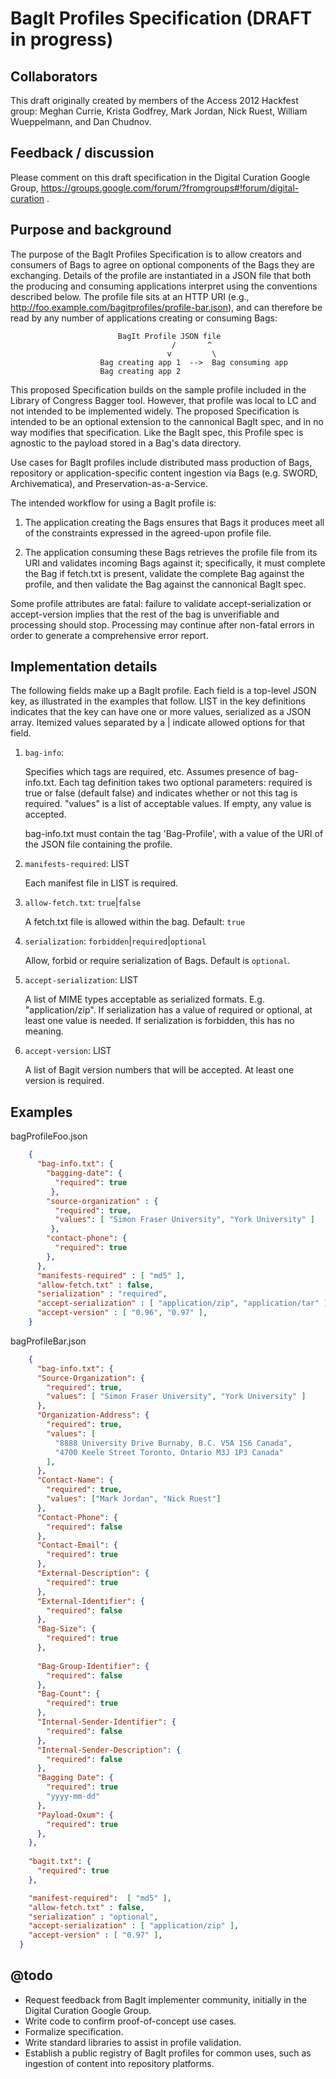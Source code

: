 BagIt Profiles Specification (DRAFT in progress)
===

Collaborators
---
This draft originally created by members of the Access 2012 Hackfest group: Meghan Currie, Krista Godfrey, Mark Jordan, Nick Ruest, William Wueppelmann, and Dan Chudnov.

Feedback / discussion
---

Please comment on this draft specification in the Digital Curation Google Group, https://groups.google.com/forum/?fromgroups#!forum/digital-curation .

Purpose and background
---

The purpose of the BagIt Profiles Specification is to allow creators and consumers of Bags to agree on optional components of the Bags they are exchanging. Details of the profile are instantiated in a JSON file that both the producing and consuming applications interpret using the conventions described below. The profile file sits at an HTTP URI (e.g., http://foo.example.com/bagitprofiles/profile-bar.json), and can therefore be read by any number of applications creating or consuming Bags:

	                        BagIt Profile JSON file
                                        /       ^
                                       v         \
                        Bag creating app 1  -->  Bag consuming app
                        Bag creating app 2


This proposed Specification builds on the sample profile included in the Library of Congress Bagger tool. However, that profile was local to LC and not intended to be implemented widely. The proposed Specification is intended to be an optional extension to the cannonical BagIt spec, and in no way modifies that specification. Like the BagIt spec, this Profile spec is agnostic to the payload stored in a Bag's data directory.

Use cases for BagIt profiles include distributed mass production of Bags, repository or application-specific content ingestion via Bags (e.g. SWORD, Archivematica), and Preservation-as-a-Service.

The intended workflow for using a BagIt profile is: 

1. The application creating the Bags ensures that Bags it produces meet all of the constraints expressed in the agreed-upon profile file.

2. The application consuming these Bags retrieves the profile file from its URI and validates incoming Bags against it; specifically, it must complete the Bag if fetch.txt is present, validate the complete Bag against the profile, and then validate the Bag against the cannonical BagIt spec. 

Some profile attributes are fatal: failure to validate accept-serialization or accept-version implies that the rest of the bag is unverifiable and processing should stop. Processing may continue after non-fatal errors in order to generate a comprehensive error report.

Implementation details
---

The following fields make up a BagIt profile. Each field is a top-level JSON key, as illustrated in the examples that follow. LIST in the key definitions indicates that the key can have one or more values, serialized as a JSON array. Itemized values separated by a | indicate allowed options for that field.

1. `bag-info`:

	Specifies which tags are required, etc. Assumes presence of bag-info.txt. Each tag definition takes two optional parameters: required is true or false (default false) and indicates whether or not this tag is required. "values" is a list of acceptable values. If empty, any value is accepted.

	bag-info.txt must contain the tag 'Bag-Profile', with a value of the URI of the JSON file containing the profile. 

2. `manifests-required`: LIST

	Each manifest file in LIST is required.

3. `allow-fetch.txt`: `true`|`false`

	A fetch.txt file is allowed within the bag. Default: `true`

4. `serialization`: `forbidden`|`required`|`optional`

	Allow, forbid or require serialization of Bags. Default is `optional`.

5. `accept-serialization`: LIST

	A list of MIME types acceptable as serialized formats. E.g. "application/zip". If serialization has a value of required or optional, at least one value is needed. If serialization is forbidden, this has no meaning.

6. `accept-version`: LIST

	A list of Bagit version numbers that will be accepted. At least one version is required.

Examples
---

bagProfileFoo.json

```json
    {
      "bag-info.txt": {
        "bagging-date": {
          "required": true
         },
        "source-organization" : {
          "required": true,
          "values": [ "Simon Fraser University", "York University" ]
         },
        "contact-phone": {
          "required": true
        },
      },
      "manifests-required" : [ "md5" ],
      "allow-fetch.txt" : false,
      "serialization" : "required",
      "accept-serialization" : [ "application/zip", "application/tar" ],
      "accept-version" : [ "0.96", "0.97" ],
    }
```

bagProfileBar.json

```json
    {
      "bag-info.txt": {
      "Source-Organization": {
        "required": true,
        "values": [ "Simon Fraser University", "York University" ]
      },
      "Organization-Address": {
        "required": true,
        "values": [
          "8888 University Drive Burnaby, B.C. V5A 1S6 Canada",
          "4700 Keele Street Toronto, Ontario M3J 1P3 Canada"
        ],
      },
      "Contact-Name": {
        "required": true,
        "values": ["Mark Jordan", "Nick Ruest"]
      },
      "Contact-Phone": {
        "required": false
      },
      "Contact-Email": {
        "required": true
      },
      "External-Description": {
        "required": true
      },
      "External-Identifier": {
        "required": false
      },
      "Bag-Size": {
        "required": true
      },
          
      "Bag-Group-Identifier": {
        "required": false
      },
      "Bag-Count": {
        "required": true
      },
      "Internal-Sender-Identifier": {
        "required": false
      },
      "Internal-Sender-Description": {
        "required": false
      },
      "Bagging Date": {
        "required": true
        "yyyy-mm-dd"
      },
      "Payload-Oxum": {
        "required": true
      },
    },
    
    "bagit.txt": {
      "required": true
    },

    "manifest-required":  [ "md5" ],
    "allow-fetch.txt" : false,
    "serialization" : "optional",
    "accept-serialization" : [ "application/zip" ],
    "accept-version" : [ "0.97" ],
  }
```

@todo
---

* Request feedback from BagIt implementer community, initially in the Digital Curation Google Group.
* Write code to confirm proof-of-concept use cases.
* Formalize specification.
* Write standard libraries to assist in profile validation.
* Establish a public registry of BagIt profiles for common uses, such as ingestion of content into repository platforms.
